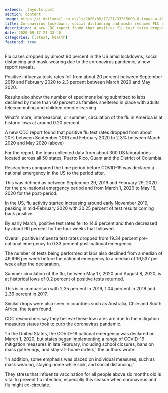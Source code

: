 ```yaml
---
extends: _layouts.post
section: content
image: https://i.dailymail.co.uk/1s/2020/09/17/21/33315000-0-image-a-45_1600372906507.jpg 
title: Coronavirus lockdowns, social distancing and masks reduced FLU rates by nearly 90% in the US 
description: A new CDC report found that positive flu test rates dropped from about 20% between September 2019 and February 2020 to 2.3% between March 2020 and May 2020 amid the pandemic. 
date: 2020-09-17-21-33-40 
categories: [latest, health] 
featured: true 
--- 
```

Flu cases dropped by almost 90 percent in the US amid lockdowns, social distancing and mask-wearing due to the coronavirus pandemic, a new report reveals. 

Positive influenza tests rates fell from about 20 percent between September 2019 and February 2020 to 2.3 percent between March 2020 and May 2020.

Results also show the number of specimens being submitted to labs declined by more than 60 percent as families sheltered in place with adults telecommuting and children remote learning.

What's more, interseasonal, or summer, circulation of the flu in America is at historic lows at around 0.20 percent.  

A new CDC report found that positive flu test rates dropped from about 20% between September 2019 and February 2020 to 2.3% between March 2020 and May 2020 (above)

For the report, the team collected data from about 300 US laboratories located across all 50 states, Puerto Rico, Guam and the District of Columbia.

Researchers compared the time period before COVID-19 was declared a national emergency in the US to the period after.

This was defined as between September 29, 2019 and February 29, 2020 for the pre-national emergency period and from March 1, 2020 to May 16, 2020 for the post-period.

In the US, flu activity started increasing around early November 2019, peaking in mid-February 2020 with 30.25 percent of test results coming back positive.

By early March, positive test rates fell to 14.9 percent and then decreased by about 90 percent for the four weeks that followed.

Overall, positive influenza test rates dropped from 19.34 percent pre-national emergency to 0.33 percent post-national emergency.

The number of tests being performed at labs also declined from a median of 49,696 per week before the national emergency to a median of 19,537 per week after the declaration.

Summer circulation of the flu, between May 17, 2020 and August 8, 2020, is at historical lows of 0.2 percent of positive tests returned.

This is in comparison with 2.35 percent in 2019, 1.04 percent in 2018 and 2.36 percent in 2017.

Similar drops were also seen in countries such as Australia, Chile and South Africa, the team found.

CDC researchers say they believe these low rates are due to the mitigation measures states took to curb the coronavirus pandemic.

'In the United States, the COVID-19 national emergency was declared on March 1, 2020, but states began implementing a range of COVID-19 mitigation measures in late February, including school closures, bans on mass gatherings, and stay-at- home orders,' the authors wrote.

'In addition, some emphasis was placed on individual measures, such as mask wearing, staying home while sick, and social distancing.' 

They stress that influenza vaccination for all people above six months old is vital to prevent flu infection, especially this season when coronavirus and flu might co-circulate. 

